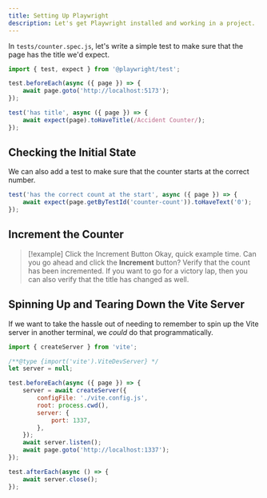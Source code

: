 ```yaml
---
title: Setting Up Playwright
description: Let's get Playwright installed and working in a project.
---
```


In `tests/counter.spec.js`, let's write a simple test to make sure that the page has the title we'd expect.

```js
import { test, expect } from '@playwright/test';

test.beforeEach(async ({ page }) => {
	await page.goto('http://localhost:5173');
});

test('has title', async ({ page }) => {
	await expect(page).toHaveTitle(/Accident Counter/);
});
```

## Checking the Initial State

We can also add a test to make sure that the counter starts at the correct number.

```ts
test('has the correct count at the start', async ({ page }) => {
	await expect(page.getByTestId('counter-count')).toHaveText('0');
});
```

## Increment the Counter

> [!example] Click the Increment Button
> Okay, quick example time. Can you go ahead and click the **Increment** button?
> Verify that the count has been incremented. If you want to go for a victory lap,
> then you can also verify that the title has changed as well.

## Spinning Up and Tearing Down the Vite Server

If we want to take the hassle out of needing to remember to spin up the Vite server in another terminal, we _could_ do that programmatically.

```js
import { createServer } from 'vite';

/**@type {import('vite').ViteDevServer} */
let server = null;

test.beforeEach(async ({ page }) => {
	server = await createServer({
		configFile: './vite.config.js',
		root: process.cwd(),
		server: {
			port: 1337,
		},
	});
	await server.listen();
	await page.goto('http://localhost:1337');
});

test.afterEach(async () => {
	await server.close();
});
```
